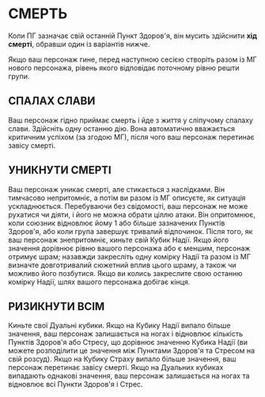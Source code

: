 # СМЕРТЬ

Коли ПГ зазначає свій останній Пункт Здоров'я, він мусить здійснити **хід смерті**, обравши один із варіантів нижче.

Якщо ваш персонаж гине, перед наступною сесією створіть разом із МГ нового персонажа, рівень якого відповідає поточному рівню решти групи.

## СПАЛАХ СЛАВИ

Ваш персонаж гідно приймає смерть і йде з життя у сліпучому спалаху слави. Здійсніть одну останню дію. Вона автоматично вважається критичним успіхом (за згодою МГ), після чого ваш персонаж перетинає завісу смерті.

## УНИКНУТИ СМЕРТІ

Ваш персонаж уникає смерті, але стикається з наслідками. Він тимчасово непритомніє, а потім ви разом із МГ описуєте, як ситуація ускладнюється. Перебуваючи без свідомості, ваш персонаж не може рухатися чи діяти, і його не можна обрати ціллю атаки. Він опритомнює, коли союзник відновлює йому 1 або більше зазначених Пунктів Здоров'я, або коли група завершує тривалий відпочинок. Після того, як ваш персонаж знепритомніє, киньте свій Кубик Надії. Якщо його значення дорівнює рівню вашого персонажа або є меншим, персонаж отримує шрам; назавжди закресліть одну комірку Надії та разом із МГ визначте довготривалий сюжетний вплив цього шраму, а також чи можливо його позбутися. Якщо ви колись закреслите свою останню комірку Надії, шлях вашого персонажа добігає кінця.

## РИЗИКНУТИ ВСІМ

Киньте свої Дуальні кубики. Якщо на Кубику Надії випало більше значення, ваш персонаж залишається на ногах і відновлює кількість Пунктів Здоров'я або Стресу, що дорівнює значенню Кубика Надії (ви можете розподілити це значення між Пунктами Здоров'я та Стресом на свій розсуд). Якщо на Кубику Страху випало більше значення, ваш персонаж перетинає завісу смерті. Якщо на Дуальних кубиках випадають однакові значення, ваш персонаж залишається на ногах та відновлює всі Пункти Здоров'я і Стрес.